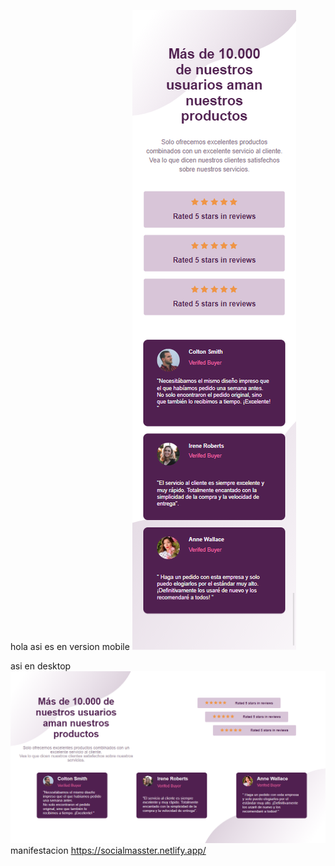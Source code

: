 hola asi es en  version mobile
<img src="https://github.com/flopixx/masstersocial/blob/master/img/Document%20(1).png">

asi en desktop
<img src="https://github.com/flopixx/masstersocial/blob/master/img/Document.png">
manifestacion 
https://socialmasster.netlify.app/